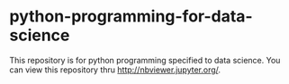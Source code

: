 # python-programming-for-data-science

This repository is for python programming specified to data science.
You can view this repository thru http://nbviewer.jupyter.org/.